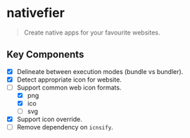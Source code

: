 # nativefier 

> Create native apps for your favourite websites. 

## Key Components 

- [x] Delineate between execution modes (bundle vs bundler). 
- [x] Detect appropriate icon for website. 
- [ ] Support common web icon formats.  
    - [x] png 
    - [x] ico  
    - [ ] svg  
- [x] Support icon override.  
- [ ] Remove dependency on `icnsify`.  